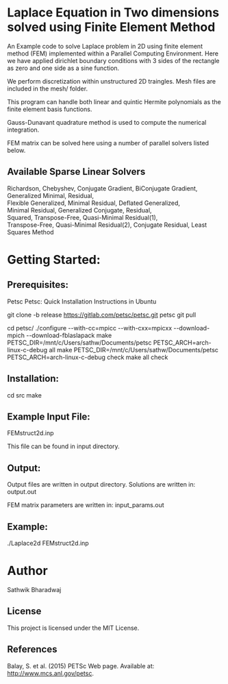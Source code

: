 # Laplace Equation in Two dimensions solved using Finite Element Method

An Example code to solve Laplace problem in 2D using finite element method (FEM) implemented within a Parallel Computing Environment. Here we have applied dirichlet boundary conditions with 3 sides of
the rectangle as zero and one side as a sine function. 

We perform discretization within unstructured 2D traingles. Mesh files are included in the mesh/ folder. 

This program can handle both linear and quintic Hermite polynomials as the finite element basis functions. 

Gauss-Dunavant quadrature method is used to compute the numerical integration. 

FEM matrix can be solved here using a number of parallel solvers listed below. 

## Available Sparse Linear Solvers				
Richardson,	Chebyshev,	Conjugate Gradient,
BiConjugate Gradient,	Generalized Minimal,	Residual,	
Flexible Generalized,	Minimal Residual,	Deflated Generalized,	
Minimal Residual,	Generalized Conjugate,	Residual,	
Squared,	Transpose-Free,	Quasi-Minimal Residual(1),	
Transpose-Free,	Quasi-Minimal Residual(2),	Conjugate Residual,	
Least Squares Method	

# Getting Started:

## Prerequisites:

Petsc
Petsc: Quick Installation Instructions in Ubuntu

git clone -b release https://gitlab.com/petsc/petsc.git petsc
git pull

cd petsc/
./configure --with-cc=mpicc --with-cxx=mpicxx --download-mpich --download-fblaslapack
make PETSC_DIR=/mnt/c/Users/sathw/Documents/petsc PETSC_ARCH=arch-linux-c-debug all
make PETSC_DIR=/mnt/c/Users/sathw/Documents/petsc PETSC_ARCH=arch-linux-c-debug check
make all check

## Installation:

cd src
make

## Example Input File:
FEMstruct2d.inp

This file can be found in input directory.

## Output:
Output files are written in output directory. 
Solutions are written in:
output.out

FEM matrix parameters are written in:
input_params.out

## Example:
./Laplace2d FEMstruct2d.inp

# Author
Sathwik Bharadwaj 

## License
This project is licensed under the MIT License.

## References
Balay, S. et al. (2015) PETSc Web page. Available at: http://www.mcs.anl.gov/petsc. 
